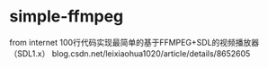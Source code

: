 # simple-ffmpeg
from internet 100行代码实现最简单的基于FFMPEG+SDL的视频播放器（SDL1.x） 
blog.csdn.net/leixiaohua1020/article/details/8652605
